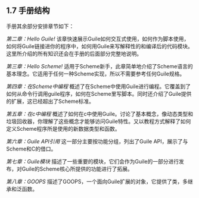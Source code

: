 <!--
1.7 Organisation of this Manual
===============================
-->

## 1.7 手册结构

<!--
The rest of this manual is organised into the following chapters.
-->

手册其余部分安排章节如下：

<!--
*Chapter 2: Hello Guile!*
     A whirlwind tour shows how Guile can be used interactively and as a
     script interpreter, how to link Guile into your own applications,
     and how to write modules of interpreted and compiled code for use
     with Guile.  Everything introduced here is documented again and in
     full by the later parts of the manual.
-->

*第二章：Hello Guile!*
该章快速展示Guile如何交互式使用，如何作为脚本使用，如何将Guile链接进你的程序中，如何用Guile来写解释性的和编译后的代码模块。这里所介绍的所有知识还会在手册的后面部分完整地说明。

<!--
*Chapter 3: Hello Scheme!*
     For readers new to Scheme, this chapter provides an introduction to
     the basic ideas of the Scheme language.  This material would apply
     to any Scheme implementation and so does not make reference to
     anything Guile-specific.
-->

*第三章：Hello Scheme!*
适用于Scheme新手，此章简单地介绍了Scheme语言的基本理念。它适用于任何一种Scheme实现，所以不需要参考任何Guile规格。

<!--
*Chapter 4: Programming in Scheme*
     Provides an overview of programming in Scheme with Guile.  It
     covers how to invoke the ‘guile’ program from the command-line and
     how to write scripts in Scheme.  It also introduces the extensions
     that Guile offers beyond standard Scheme.
-->

*第四章：在Scheme中编程*
概述了在Scheme中使用Guile进行编程。它覆盖到了如何从命令行调用guile程序，如何在Scheme里写脚本。同时还介绍了Guile提供的扩展，这已经超出了Scheme标准。

<!--
*Chapter 5: Programming in C*
     Provides an overview of how to use Guile in a C program.  It
     discusses the fundamental concepts that you need to understand to
     access the features of Guile, such as dynamic types and the garbage
     collector.  It explains in a tutorial like manner how to define new
     data types and functions for the use by Scheme programs.
-->

*第五章：在c中编程*
概述了如何在c中使用Guile。讨论了基本概念，像动态类型和垃圾回收器，你理解了这些概念才能够访问Guile特性。又以教程方式解释了如何定义Scheme程序所是使用的新数据类型和函数。

<!--
*Chapter 6: Guile API Reference*
     This part of the manual documents the Guile API in
     functionality-based groups with the Scheme and C interfaces
     presented side by side.
-->

*第六章：Guile API引用*
这一部分主要按功能分组，列出了Guile API，展示了与Scheme和C的借口。

<!--
*Chapter 7: Guile Modules*
     Describes some important modules, distributed as part of the Guile
     distribution, that extend the functionality provided by the Guile
     Scheme core.
-->

*第七章：Guile模块*
描述了一些重要的模块，它们会作为Guile的一部分进行发布，对Guile的Scheme核心所提供的功能进行了拓展。

<!--
*Chapter 8: GOOPS*
     Describes GOOPS, an object oriented extension to Guile that
     provides classes, multiple inheritance and generic functions.
-->

*第八章：GOOPS*
描述了GOOPS，一个面向Guile扩展的对象，它提供了类，多继承和泛函数。

